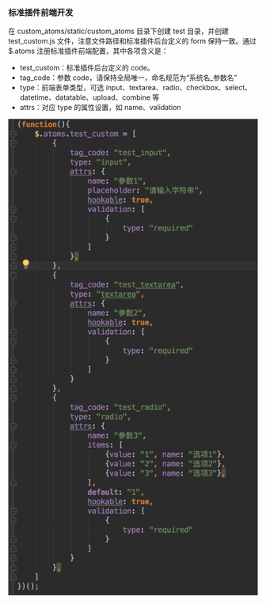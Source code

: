 ### 标准插件前端开发 

在 custom_atoms/static/custom_atoms 目录下创建 test 目录，并创建 test_custom.js 文件，注意文件路径和标准插件后台定义的 form 保持一致。通过 $.atoms 注册标准插件前端配置，其中各项含义是：
- test_custom：标准插件后台定义的 code。
- tag_code：参数 code，请保持全局唯一，命名规范为“系统名_参数名”
- type：前端表单类型，可选 input、textarea、radio、checkbox、select、datetime、datatable、upload、combine 等
- attrs：对应 type 的属性设置，如 name、validation

![](../assets/38.png)
